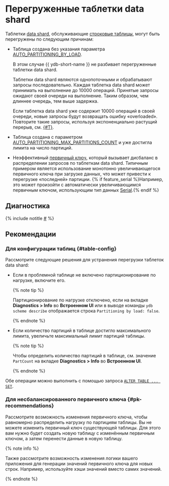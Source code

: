 # Перегруженные таблетки data shard

Таблетки [data shard](../../../concepts/glossary.md#data-shard), обслуживающие [строковые таблицы](../../../concepts/datamodel/table.md#row-oriented-tables), могут быть перегружены по следующим причинам:

* Таблица создана без указания параметра [AUTO_PARTITIONING_BY_LOAD](../../../concepts/datamodel/table.md#AUTO_PARTITIONING_BY_LOAD).

    В этом случае {{ ydb-short-name }} не разбивает перегруженные таблетки data shard.

    Таблетки data shard являются однопоточными и обрабатывают запросы последовательно. Каждая таблетка data shard может принимать на выполнение до 10000 операций. Принятые запросы ожидают своей очереди на выполнение. Таким образом, чем длиннее очередь, тем выше задержка.

    Если таблетка data shard уже содержит 10000 операций в своей очереди, новые запросы будут возвращать ошибку «overloaded». Повторите такие запросы, используя экспоненциально растущий перерыв, см. [{#T}](../queries/overloaded-errors.md).

* Таблица создана с параметром [AUTO_PARTITIONING_MAX_PARTITIONS_COUNT](../../../concepts/datamodel/table.md#AUTO_PARTITIONING_MAX_PARTITIONS_COUNT) и уже достигла лимита на число партиций.

* Неэффективный [первичный ключ](../../../concepts/glossary.md#primary-key), который вызывает дисбаланс в распределении запросов по таблеткам data shard. Типичным примером является использование монотонно увеличивающегося первичного ключа при загрузке данных, что может привести к перегрузке «последней» партиции. {% if feature_serial %}Например, это может произойти с автоматически увеличивающимся первичным ключом, использующим тип данных [Serial](../../../yql/reference/types/serial.md).{% endif %}

## Диагностика

<!-- The include is added to allow partial overrides in overlays  -->
{% include notitle [#](_includes/overloaded-shards-diagnostics.md) %}

## Рекомендации

### Для конфигурации таблиц {#table-config}

Рассмотрите следующие решения для устранения перегрузки таблеток data shard:

* Если в проблемной таблице не включено партиционирование по нагрузке, включите его.

    {% note tip %}

    Партиционирование по нагрузке отключено, если на вкладке **Diagnostics > Info** во **Встроенном UI** или в выводе команды `ydb scheme describe` отображается строка `Partitioning by load: false`.

    {% endnote %}

* Если количество партиций в таблице достигло максимального лимита, увеличьте максимальный лимит партиций таблицы.

    {% note tip %}

    Чтобы определить количество партиций в таблице, см. значение `PartCount` на вкладке **Diagnostics > Info** во **Встроенном UI**.

    {% endnote %}

Обе операции можно выполнить с помощью запроса [`ALTER TABLE ... SET`](../../../yql/reference/syntax/alter_table/set.md).

### Для несбалансированного первичного ключа {#pk-recommendations}

Рассмотрите возможность изменения первичного ключа, чтобы равномерно распределить нагрузку по партициям таблицы. Вы не можете изменить первичный ключ существующей таблицы. Для этого вам нужно будет создать новую таблицу с изменённым первичным ключом, а затем перенести данные в новую таблицу.

{% note info %}

Также рассмотрите возможность изменения логики вашего приложения для генерации значений первичного ключа для новых строк. Например, используйте хэши значений вместо самих значений.

{% endnote %}
